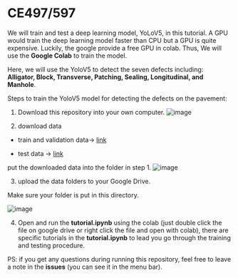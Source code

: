 # CE497/597

We will train and test a deep learning model, YoLoV5, in this tutorial. A GPU would train the deep learning model faster than CPU but a GPU is quite expensive. Luckily, the google provide a free GPU in colab. Thus, We will use the **Google Colab** to train the model.

Here, we will use the YoloV5 to detect the seven defects including: **Alligator, Block, Transverse, Patching, Sealing, Longitudinal, and Manhole**.

Steps to train the YoloV5 model for detecting the defects on the pavement:

1. Download this repository into your own computer.
![image](https://user-images.githubusercontent.com/95270677/218224154-b6b32c9d-ddd4-4038-9da2-563786d6322f.png)

2. download data

- train and validation data-> [link](https://drive.google.com/drive/folders/1gIIXfp-jqrDGA_VtqPlmXYdK4JlS0DRI?usp=sharing)

- test data ->  [link](https://drive.google.com/drive/folders/1pWsD3-THK2N5V44OhP_7LUl_T5l4G1xX?usp=sharing)

put the downloaded data into the folder in step 1.
![image](https://user-images.githubusercontent.com/95270677/218224554-9fd88f78-5dc2-4268-bde5-176476fec771.png)

3. upload the data folders to your Google Drive.

Make sure your folder is put in this directory.

![image](https://user-images.githubusercontent.com/95270677/218227398-4c47f241-1f8f-40e5-ad5c-c8e12a8092eb.png)


4. Open and run the **tutorial.ipynb** using the colab (just double click the file on google drive or right click the file and open with colab), there are specific tutorials in the **tutorial.ipynb** to lead you go through the training and testing procedure.

PS: if you get any questions during running this repository, feel free to leave a note in the **issues** (you can see it in the menu bar).
